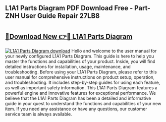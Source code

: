 ## L1A1 Parts Diagram PDF Download Free - Part-ZNH User Guide Repair 27LB8

# <h2><a href="http://dfnr39k.blite.top/?on=L1A1+Parts+Diagram">🔗Download New 👉🔴 L1A1 Parts Diagram</a></h2>

[![L1A1 Parts Diagram download](https://i.imgur.com/lujVjoI.png)](http://dfnr39k.blite.top/?on=L1A1+Parts+Diagram)
Hello and welcome to the user manual for your newly configured L1A1 Parts Diagram. This guide is here to help you master the functions and capabilities of your product. Inside, you will find detailed instructions for installation, usage, maintenance, and troubleshooting. Before using your L1A1 Parts Diagram, please refer to this user manual for comprehensive instructions on product setup, operation, and troubleshooting. It includes step-by-step guides for using each feature, as well as important safety information. This L1A1 Parts Diagram features a powerful engine and innovative features for exceptional performance. We believe that the L1A1 Parts Diagram has been a detailed and informative guide in your quest to understand the functions and capabilities of your new item. If you need any assistance or have any questions, our customer service team is always available.
